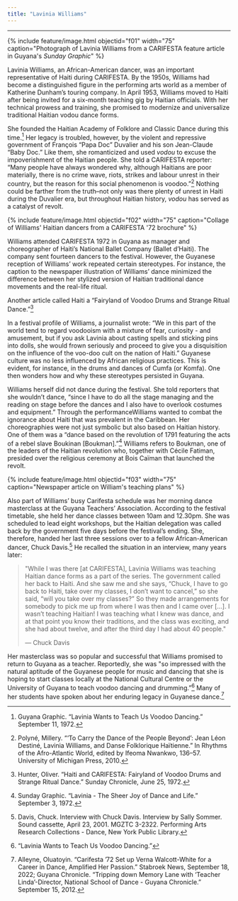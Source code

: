 ```yaml
---
title: "Lavinia Williams"
---
```

---

{% include feature/image.html objectid="f01" width="75" caption="Photograph of Lavinia Williams from a CARIFESTA feature article in Guyana's <i>Sunday Graphic</i>" %}

Lavinia Williams, an African-American dancer, was an important representative of Haiti during CARIFESTA. By the 1950s, Williams had become a distinguished figure in the performing arts world as a member of Katherine Dunham’s touring company. In April 1953, Williams moved to Haiti after being invited for a six-month teaching gig by Haitian officials. With her technical prowess and training, she promised to modernize and universalize traditional Haitian vodou dance forms.

She founded the Haitian Academy of Folklore and Classic Dance during this time.[^lavinia-williams-1] Her legacy is troubled, however, by the violent and repressive government  of François “Papa Doc” Duvalier and his son Jean-Claude “Baby Doc.” Like them, she romanticized and used *vodou* to excuse the impoverishment of the Haitian people. She told a CARIFESTA reporter: “Many people have always wondered why, although Haitians are poor materially, there is no crime wave, riots, strikes and labour unrest in their country, but the reason for this social phenomenon is voodoo.”[^lavinia-williams-2] Nothing could be farther from the truth–not only was there plenty of unrest in Haiti during the Duvalier era, but throughout Haitian history, *vodou* has served as a catalyst of revolt.

{% include feature/image.html objectid="f02" width="75" caption="Collage of Williams' Haitian dancers from a CARIFESTA '72 brochure" %}

Williams attended CARIFESTA 1972 in Guyana as manager and choreographer of Haiti’s National Ballet Company (Ballet d’Haiti). The company  sent fourteen dancers to the festival. However, the Guyanese reception of Williams’ work repeated certain stereotypes. For instance, the caption to the newspaper illustration of Williams’ dance minimized the difference between her stylized version of Haitian traditional dance movements and the real-life ritual. 

Another article called Haiti a “Fairyland of Voodoo Drums and Strange Ritual Dance.”[^lavinia-williams-3] 

In a festival profile of Williams, a journalist wrote: “We in this part of the world tend to regard voodooism with a mixture of fear, curiosity - and amusement, but if you ask Lavinia about casting spells and sticking pins into dolls, she would frown seriously and proceed to give you a disquisition on the influence of the voo-doo cult on the nation of Haiti.” Guyanese culture was no less influenced by African religious practices. This is evident, for instance, in the drums and dances of Cumfa (or Komfa). One then wonders how and why these stereotypes persisted in Guyana.

Williams herself did not dance during the festival.  She told reporters that she wouldn’t dance, “since I have to do all the stage managing and the reading on stage before the dances and I also have to overlook costumes and equipment.” Through the performanceWilliams wanted to combat the ignorance about Haiti that was prevalent in the Caribbean. Her choreographies were not just symbolic but also based on Haitian history. One of them was a “dance based on the revolution of 1791 featuring the acts of a rebel slave Boukinan [Boukman].”[^lavinia-williams-4] Williams refers to Boukman, one of the leaders of the Haitian revolution who, together with Cécile Fatiman, presided over the religious ceremony at Bois Caïman that launched the revolt.

{% include feature/image.html objectid="f03" width="75" caption="Newspaper article on William's teaching plans" %}

Also part of Williams’ busy Carifesta schedule was her morning dance masterclass at the Guyana Teachers’ Association. According to the festival timetable, she held her dance classes between 10am and 12.30pm. She was scheduled to lead eight workshops, but the Haitian delegation was called back by the government five days before the festival’s ending. She, therefore,  handed her last three sessions over to a fellow African-American dancer, Chuck Davis.[^lavinia-williams-5] He recalled the situation in an interview, many years later:

<blockquote class="blockquote d-flex flex-column align-items-center">
<p> "While I was there [at CARIFESTA], Lavinia Williams was teaching Haitian dance forms as a part of the series. The government called her back to Haiti. And she saw me and she says, “Chuck, I have to go back to Haiti, take over my classes, I don’t want to cancel,” so she said, “will you take over my classes?” So they made arrangements for somebody to pick me up from where I was then and I came over [...]. I wasn’t teaching Haitian! I was teaching what I knew was dance, and at that point you know their traditions, and the class was exciting, and she had about twelve, and after the third day I had about 40 people."</p>
<footer>— Chuck Davis</footer>
</blockquote>

Her masterclass was so popular and successful that Williams promised to return to Guyana as a teacher. Reportedly, she was "so impressed with the natural aptitude of the Guyanese people for music and dancing that she is hoping to start classes locally at the National Cultural Centre or the University of Guyana to teach voodoo dancing and drumming.”[^lavinia-williams-6] Many of her students have spoken about her enduring legacy in Guyanese dance.[^lavinia-williams-7]

[^lavinia-williams-1]: Guyana Graphic. “Lavinia Wants to Teach Us Voodoo Dancing.” September 11, 1972.
[^lavinia-williams-2]: Polyné, Millery. “‘To Carry the Dance of the People Beyond’: Jean Léon Destiné, Lavinia Williams, and Danse Folklorique Haïtienne.” In Rhythms of the Afro-Atlantic World, edited by Ifeoma Nwankwo, 136–57. University of Michigan Press, 2010.
[^lavinia-williams-3]: Hunter, Oliver. “Haiti and CARIFESTA: Fairyland of Voodoo Drums and Strange Ritual Dance.” Sunday Chronicle, June 25, 1972.
[^lavinia-williams-4]: Sunday Graphic. “Lavinia - The Sheer Joy of Dance and Life.” September 3, 1972.
[^lavinia-williams-5]: Davis, Chuck. Interview with Chuck Davis. Interview by Sally Sommer. Sound cassette, April 23, 2001. MGZTC 3-2322. Performing Arts Research Collections - Dance, New York Public Library.
[^lavinia-williams-6]: “Lavinia Wants to Teach Us Voodoo Dancing.”
[^lavinia-williams-7]: Alleyne, Oluatoyin. “Carifesta ’72 Set up Verna Walcott-White for a Career in Dance, Amplified Her Passion.” Stabroek News, September 18, 2022; Guyana Chronicle. “Tripping down Memory Lane with ‘Teacher Linda’-Director, National School of Dance - Guyana Chronicle.” September 15, 2012.